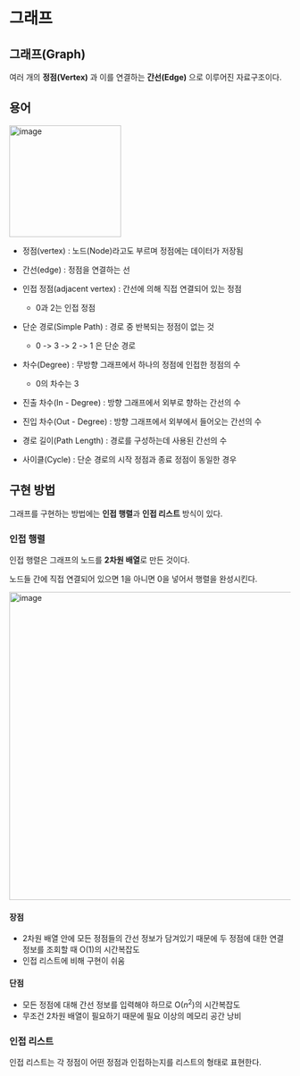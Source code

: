 # 그래프
## 그래프(Graph)
여러 개의 **정점(Vertex)** 과 이를 연결하는 **간선(Edge)** 으로 이루어진 자료구조이다.

## 용어

<img width="200" alt="image" src="https://github.com/user-attachments/assets/9d6a70cd-2be8-4336-90a4-7e40ce741212" />

- 정점(vertex) : 노드(Node)라고도 부르며 정점에는 데이터가 저장됨
- 간선(edge) : 정점을 연결하는 선
- 인접 정점(adjacent vertex) : 간선에 의해 직접 연결되어 있는 정점
  - 0과 2는 인접 정점
- 단순 경로(Simple Path) : 경로 중 반복되는 정점이 없는 것
  - 0 -> 3 -> 2 -> 1 은 단순 경로
 
- 차수(Degree) : 무방향 그래프에서 하나의 정점에 인접한 정점의 수
  - 0의 차수는 3
 
- 진출 차수(In - Degree) : 방향 그래프에서 외부로 향하는 간선의 수
- 진입 차수(Out - Degree) : 방향 그래프에서 외부에서 들어오는 간선의 수
- 경로 길이(Path Length) : 경로를 구성하는데 사용된 간선의 수
- 사이클(Cycle) : 단순 경로의 시작 정점과 종료 정점이 동일한 경우

## 구현 방법
그래프를 구현하는 방법에는 **인접 행렬**과 **인접 리스트** 방식이 있다.

### 인접 행렬
인접 행렬은 그래프의 노드를 **2차원 배열**로 만든 것이다.

노드들 간에 직접 연결되어 있으면 1을 아니면 0을 넣어서 행렬을 완성시킨다.

<img width="552" alt="image" src="https://github.com/user-attachments/assets/565ff6dc-d8a8-4770-837a-7f01b726cb52" />

#### 장점
- 2차원 배열 안에 모든 정점들의 간선 정보가 담겨있기 때문에 두 정점에 대한 연결 정보를 조회할 때 O(1)의 시간복잡도
- 인접 리스트에 비해 구현이 쉬움

#### 단점
- 모든 정점에 대해 간선 정보를 입력해야 하므로 O($n ^ 2$)의 시간복잡도
- 무조건 2차원 배열이 필요하기 때문에 필요 이상의 메모리 공간 낭비

### 인접 리스트
인접 리스트는 각 정점이 어떤 정점과 인접하는지를 리스트의 형태로 표현한다.
